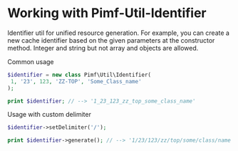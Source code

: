 # Working with Pimf-Util-Identifier

Identifier util for unified resource generation. For example, you can create a new cache identifier based on the given parameters at the
constructor method. Integer and string but not array and objects are allowed.

Common usage

```php
$identifier = new class Pimf\Util\Identifier(
 1, '23', 123, 'ZZ-TOP', 'Some_Class_name'
);

print $identifier; // --> '1_23_123_zz_top_some_class_name'
```

Usage with custom delimiter

```php
$identifier->setDelimiter('/');

print $identifier->generate(); // --> '1/23/123/zz/top/some/class/name'
```

